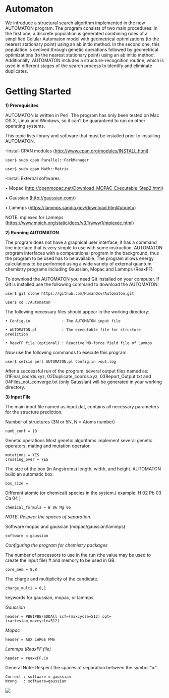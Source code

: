 # Automaton

We introduce a structural search algorithm implemented in the new AUTOMATON program. The program consists of two main procedures: in the first one, a discrete population is generated combining rules of a simplified Celular Automaton model with geometrical optimizations (to the nearest stationary point) using an ab initio method. In the second one, this population is evolved through genetic operations followed by geometrical optimizations (to the nearest stationary point) using an ab initio method. Additionally, AUTOMATON includes a structure-recognition routine, which is used in different stages of the search process to identify and eliminate duplicates.

# Getting Started

**1)	Prerequisites**

AUTOMATON is written in Perl. The program has only been tested on Mac OS X, Linux and Windows, so it can’t be guaranteed to run on other operating systems.

This topic lists library and software that must be installed prior to installing AUTOMATON.

-Install CPAN modules (http://www.cpan.org/modules/INSTALL.html)

    user$ sudo cpan Parallel::ForkManager
      
    user$ sudo cpan Math::Matrix

-Install External softwares

  •	Mopac (http://openmopac.net/Download_MOPAC_Executable_Step2.html)

  •	Gaussian (http://gaussian.com/)

  •	Lammps (https://lammps.sandia.gov/download.html#ubuntu)
  
  NOTE: mpiexec for Lammps (https://www.mpich.org/static/docs/v3.1/www1/mpiexec.html)

**2)	Running AUTOMATON**

The program does not have a graphical user interface, it has a command line interface that is very simple to use with some instruction. AUTOMATON program interfaces with a computational program in the background, thus the program to be used has to be available. The program allows energy calculations to be performed using a wide variety of external quantum chemistry programs including Gaussian, Mopac and Lammps (ReaxFF).

To download the AUTOMATON you need Git installed on your computer. If Git is installed use the following command to download the AUTOMATON: 

    user$ git clone https://github.com/HumanOsv/Automaton.git

    user$ cd ./Automaton

The following necessary files should appear in the working directory:

    • Config.in              : The AUTOMATON input file

    • AUTOMATON.pl           : The executable file for structure prediction

    • ReaxFF file (optional) : Reactive MD-force field file of Lammps

Now use the following commands to execute this program:

    user$ setsid perl AUTOMATON.pl Config.in >out.log

After a successful run of the program, several output files named as: 01Final_coords.xyz, 02Duplicate_coords.xyz, 03Report_Output.txt and 04Files_not_converge.txt (only Gaussian) will be generated in your working directory.

**3)	Input File**

The main input file named as input.dat, contains all necessary parameters for the structure
prediction.

Number of structures (3N or 5N, N = Atoms number)

    numb_conf = 10

Genetic operations Most genetic algorithms implement several genetic operators; mating
and mutation operator.

    mutations = YES
    crossing_over = YES

The size of the box (in Angstroms) length, width, and height. AUTOMATON build an automatic box.

    box_size = 

Different atomic (or chemical) species in the system.( example: H 02 Pb 03 Ca 04 )

    chemical_formula = B 06 Mg 06
    
*NOTE: Respect the spaces of separation.*

Software mopac and gaussian (mopac/gaussian/lammps)

    software = gaussian

*Configuring the program for chemistry packages*

The number of processors to use in the run (the value may be used to create the input file) # and memory to be used in GB.

    core_mem = 8,8

The charge and multiplicity of the candidate.

    charge_multi = 0,1

keywords for gaussian, mopac, or lammps

*Gaussian*

    header = PBE1PBE/SDDAll scf=(maxcycle=512) opt=(cartesian,maxcycle=512)

*Mopac*

    header = AUX LARGE PM6

*Lammps (ReaxFF file)*

    header = reaxxFF.Co

General Note: Respect the spaces of separation between the symbol "=".

    Correct : software = gaussian
    Wrong   : software=gaussian
	
	
	
	
![](http://www.elcomercio.com/files/article_main/uploads/2017/05/12/5916775bc3359.jpeg)
